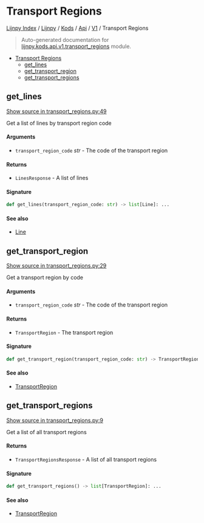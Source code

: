 # Transport Regions

[Lijnpy Index](../../../../README.md#lijnpy-index) / [Lijnpy](../../../index.md#lijnpy) / [Kods](../../index.md#kods) / [Api](../index.md#api) / [V1](./index.md#v1) / Transport Regions

> Auto-generated documentation for [lijnpy.kods.api.v1.transport_regions](../../../../../lijnpy/kods/api/v1/transport_regions.py) module.

- [Transport Regions](#transport-regions)
  - [get_lines](#get_lines)
  - [get_transport_region](#get_transport_region)
  - [get_transport_regions](#get_transport_regions)

## get_lines

[Show source in transport_regions.py:49](../../../../../lijnpy/kods/api/v1/transport_regions.py#L49)

Get a list of lines by transport region code

#### Arguments

- `transport_region_code` *str* - The code of the transport region

#### Returns

- `LinesResponse` - A list of lines

#### Signature

```python
def get_lines(transport_region_code: str) -> list[Line]: ...
```

#### See also

- [Line](./models.md#line)



## get_transport_region

[Show source in transport_regions.py:29](../../../../../lijnpy/kods/api/v1/transport_regions.py#L29)

Get a transport region by code

#### Arguments

- `transport_region_code` *str* - The code of the transport region

#### Returns

- `TransportRegion` - The transport region

#### Signature

```python
def get_transport_region(transport_region_code: str) -> TransportRegion: ...
```

#### See also

- [TransportRegion](./models.md#transportregion)



## get_transport_regions

[Show source in transport_regions.py:9](../../../../../lijnpy/kods/api/v1/transport_regions.py#L9)

Get a list of all transport regions

#### Returns

- `TransportRegionsResponse` - A list of all transport regions

#### Signature

```python
def get_transport_regions() -> list[TransportRegion]: ...
```

#### See also

- [TransportRegion](./models.md#transportregion)